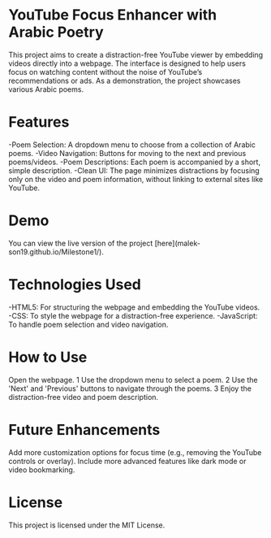 <h1>YouTube Focus Enhancer with Arabic Poetry</h1>
This project aims to create a distraction-free YouTube viewer by embedding videos directly into a webpage. The interface is designed to help users focus on watching content without the noise of YouTube’s recommendations or ads. As a demonstration, the project showcases various Arabic poems.
<h1>Features</h1>
-Poem Selection: A dropdown menu to choose from a collection of Arabic poems.
-Video Navigation: Buttons for moving to the next and previous poems/videos.
-Poem Descriptions: Each poem is accompanied by a short, simple description.
-Clean UI: The page minimizes distractions by focusing only on the video and poem information, without linking to external sites like YouTube.
<h1>Demo</h1>
You can view the live version of the project [here](malek-son19.github.io/Milestone1/).
<h1>Technologies Used</h1>
-HTML5: For structuring the webpage and embedding the YouTube videos.
-CSS: To style the webpage for a distraction-free experience.
-JavaScript: To handle poem selection and video navigation.
<h1>How to Use</h1>
Open the webpage.
1 Use the dropdown menu to select a poem.
2 Use the 'Next' and 'Previous' buttons to navigate through the poems.
3 Enjoy the distraction-free video and poem description.
<h1>Future Enhancements</h1>
Add more customization options for focus time (e.g., removing the YouTube controls or overlay).
Include more advanced features like dark mode or video bookmarking.
<h1>License</h1>
This project is licensed under the MIT License.

